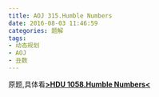 ```yaml
---
title: AOJ 315.Humble Numbers
date: 2016-08-03 11:46:59
categories: 题解
tags:
- 动态规划
- AOJ
- 丑数
---
```

原题,具体看[**>HDU 1058.Humble Numbers<**](/post/HDU/1058.html)  
<!--more-->
